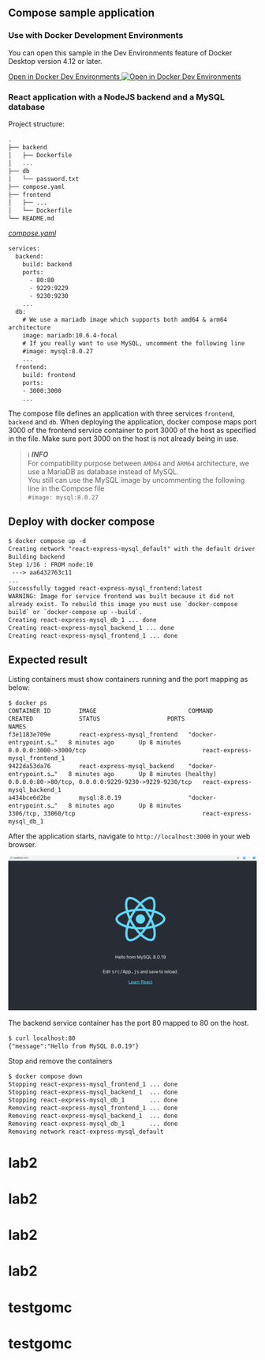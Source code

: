 ## Compose sample application

### Use with Docker Development Environments

You can open this sample in the Dev Environments feature of Docker Desktop version 4.12 or later.

[Open in Docker Dev Environments <img src="../open_in_new.svg" alt="Open in Docker Dev Environments" align="top"/>](https://open.docker.com/dashboard/dev-envs?url=https://github.com/docker/awesome-compose/tree/master/react-express-mysql)

### React application with a NodeJS backend and a MySQL database

Project structure:
```
.
├── backend
│   ├── Dockerfile
│   ...
├── db
│   └── password.txt
├── compose.yaml
├── frontend
│   ├── ...
│   └── Dockerfile
└── README.md
```

[_compose.yaml_](compose.yaml)
```
services:
  backend:
    build: backend
    ports:
      - 80:80
      - 9229:9229
      - 9230:9230
    ...
  db:
    # We use a mariadb image which supports both amd64 & arm64 architecture
    image: mariadb:10.6.4-focal
    # If you really want to use MySQL, uncomment the following line
    #image: mysql:8.0.27
    ...
  frontend:
    build: frontend
    ports:
    - 3000:3000
    ...
```
The compose file defines an application with three services `frontend`, `backend` and `db`.
When deploying the application, docker compose maps port 3000 of the frontend service container to port 3000 of the host as specified in the file.
Make sure port 3000 on the host is not already being in use.

> ℹ️ **_INFO_**  
> For compatibility purpose between `AMD64` and `ARM64` architecture, we use a MariaDB as database instead of MySQL.  
> You still can use the MySQL image by uncommenting the following line in the Compose file   
> `#image: mysql:8.0.27`

## Deploy with docker compose

```
$ docker compose up -d
Creating network "react-express-mysql_default" with the default driver
Building backend
Step 1/16 : FROM node:10
 ---> aa6432763c11
...
Successfully tagged react-express-mysql_frontend:latest
WARNING: Image for service frontend was built because it did not already exist. To rebuild this image you must use `docker-compose build` or `docker-compose up --build`.
Creating react-express-mysql_db_1 ... done
Creating react-express-mysql_backend_1 ... done
Creating react-express-mysql_frontend_1 ... done
```

## Expected result

Listing containers must show containers running and the port mapping as below:
```
$ docker ps
CONTAINER ID        IMAGE                          COMMAND                  CREATED             STATUS                   PORTS                                                  NAMES
f3e1183e709e        react-express-mysql_frontend   "docker-entrypoint.s…"   8 minutes ago       Up 8 minutes             0.0.0.0:3000->3000/tcp                                 react-express-mysql_frontend_1
9422da53da76        react-express-mysql_backend    "docker-entrypoint.s…"   8 minutes ago       Up 8 minutes (healthy)   0.0.0.0:80->80/tcp, 0.0.0.0:9229-9230->9229-9230/tcp   react-express-mysql_backend_1
a434bce6d2be        mysql:8.0.19                   "docker-entrypoint.s…"   8 minutes ago       Up 8 minutes             3306/tcp, 33060/tcp                                    react-express-mysql_db_1
```

After the application starts, navigate to `http://localhost:3000` in your web browser.

![page](./output.png)


The backend service container has the port 80 mapped to 80 on the host.
```
$ curl localhost:80
{"message":"Hello from MySQL 8.0.19"}
```

Stop and remove the containers
```
$ docker compose down
Stopping react-express-mysql_frontend_1 ... done
Stopping react-express-mysql_backend_1  ... done
Stopping react-express-mysql_db_1       ... done
Removing react-express-mysql_frontend_1 ... done
Removing react-express-mysql_backend_1  ... done
Removing react-express-mysql_db_1       ... done
Removing network react-express-mysql_default

```
# lab2
# lab2
# lab2
# lab2
# testgomc
# testgomc
